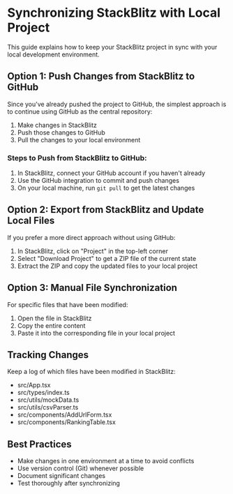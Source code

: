 # Synchronizing StackBlitz with Local Project

This guide explains how to keep your StackBlitz project in sync with your local development environment.

## Option 1: Push Changes from StackBlitz to GitHub

Since you've already pushed the project to GitHub, the simplest approach is to continue using GitHub as the central repository:

1. Make changes in StackBlitz
2. Push those changes to GitHub
3. Pull the changes to your local environment

### Steps to Push from StackBlitz to GitHub:

1. In StackBlitz, connect your GitHub account if you haven't already
2. Use the GitHub integration to commit and push changes
3. On your local machine, run `git pull` to get the latest changes

## Option 2: Export from StackBlitz and Update Local Files

If you prefer a more direct approach without using GitHub:

1. In StackBlitz, click on "Project" in the top-left corner
2. Select "Download Project" to get a ZIP file of the current state
3. Extract the ZIP and copy the updated files to your local project

## Option 3: Manual File Synchronization

For specific files that have been modified:

1. Open the file in StackBlitz
2. Copy the entire content
3. Paste it into the corresponding file in your local project

## Tracking Changes

Keep a log of which files have been modified in StackBlitz:

- src/App.tsx
- src/types/index.ts
- src/utils/mockData.ts
- src/utils/csvParser.ts
- src/components/AddUrlForm.tsx
- src/components/RankingTable.tsx

## Best Practices

- Make changes in one environment at a time to avoid conflicts
- Use version control (Git) whenever possible
- Document significant changes
- Test thoroughly after synchronizing